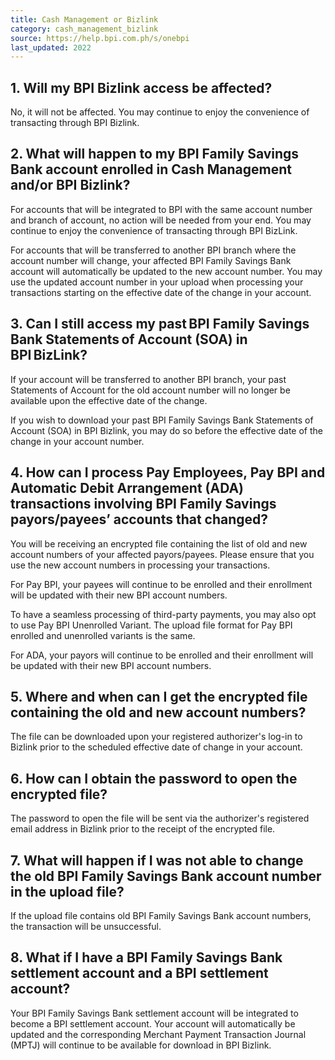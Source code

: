 ```yaml
---
title: Cash Management or Bizlink
category: cash_management_bizlink
source: https://help.bpi.com.ph/s/onebpi
last_updated: 2022
---
```


## 1. Will my BPI Bizlink access be affected?
No, it will not be affected. You may continue to enjoy the convenience of  transacting through BPI Bizlink.

## 2. What will happen to my BPI Family Savings Bank account enrolled in Cash Management and/or BPI Bizlink?
For accounts that will be integrated to BPI with the same account number and branch of account, no action will be needed from your end. You may continue to enjoy the convenience of transacting through BPI BizLink.

For accounts that will be transferred to another BPI branch where the account number will change, your affected BPI Family Savings Bank account will automatically be updated to the new account number. You may use the updated account number in your upload when processing your transactions starting on the effective date of the change in your account.

## 3. Can I still access my past BPI Family Savings Bank Statements of Account (SOA) in BPI BizLink?
If your account will be transferred to another BPI branch, your past Statements of Account for the old account number will no longer be available upon the effective date of the change.

If you wish to download your past BPI Family Savings Bank Statements of Account (SOA) in BPI Bizlink, you may do so before the effective date of the change in your account number.

## 4. How can I process Pay Employees, Pay BPI and Automatic Debit Arrangement (ADA) transactions involving BPI Family Savings payors/payees’ accounts that changed?
You will be receiving an encrypted file containing the list of old and new  account numbers of your affected payors/payees.  Please ensure that you  use the new account numbers in processing your transactions.

For Pay BPI, your payees will continue to be enrolled and their enrollment will be updated with their new BPI account numbers.

To have a seamless processing of third-party payments, you may also opt to use Pay BPI Unenrolled Variant. The upload file format for Pay BPI enrolled and unenrolled variants is the same.

For ADA, your payors will continue to be enrolled and their enrollment will be updated with their new BPI account numbers.

## 5. Where and when can I get the encrypted file containing the old and new account numbers?
The file can be downloaded upon your registered authorizer's log-in to Bizlink prior to the scheduled effective date of change in your account.

## 6. How can I obtain the password to open the encrypted file?
The password to open the file will be sent via the authorizer's registered email address in Bizlink prior to the receipt of the encrypted file.

## 7. What will happen if I was not able to change the old BPI Family Savings Bank account number in the upload file?
If the upload file contains old BPI Family Savings Bank account numbers, the transaction will be unsuccessful.

## 8. What if I have a BPI Family Savings Bank settlement account and a BPI settlement account?
Your BPI Family Savings Bank settlement account will be integrated to become a BPI settlement account. Your account will automatically be updated and the corresponding Merchant Payment Transaction Journal (MPTJ) will continue to be available for download in BPI Bizlink.